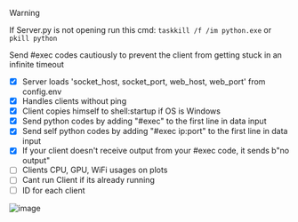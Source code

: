 > [!WARNING]
> If Server.py is not opening run this cmd: ``taskkill /f /im python.exe`` or ``pkill python``
>
> Send #exec codes cautiously to prevent the client from getting stuck in an infinite timeout

- [x] Server loads 'socket_host, socket_port, web_host, web_port' from config.env
- [x] Handles clients without ping
- [x] Client copies himself to shell:startup if OS is Windows
- [x] Send python codes by adding "#exec" to the first line in data input
- [x] Send self python codes by adding "#exec ip:port" to the first line in data input
- [x] If your client doesn't receive output from your #exec code, it sends b"no output"
- [ ] Clients CPU, GPU, WiFi usages on plots
- [ ] Cant run Client if its already running
- [ ] ID for each client

![image](https://github.com/Bt08s/PYNet/assets/68190921/c4e9a1e3-ec26-4090-b086-bd92055401a5)
